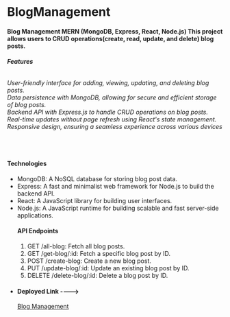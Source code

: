 # BlogManagement

<h4>Blog Management MERN (MongoDB, Express, React, Node.js) This project allows users to CRUD operations(create, read, update, and delete) blog posts.</h4>
<h6> <b>Features </b></h6>
<h6>
User-friendly interface for adding, viewing, updating, and deleting blog posts.<br>
Data persistence with MongoDB, allowing for secure and efficient storage of blog posts.<br>
Backend API with Express.js to handle CRUD operations on blog posts.<br>
Real-time updates without page refresh using React's state management.<br>
Responsive design, ensuring a seamless experience across various devices</h6><br>
<h4><b>
  Technologies</b>
</h4>
<ul>
  <li> MongoDB: A NoSQL database for storing blog post data.</li>
  <li>Express: A fast and minimalist web framework for Node.js to build the backend API. </li>
  <li>React: A JavaScript library for building user interfaces.</li>
  <li>Node.js: A JavaScript runtime for building scalable and fast server-side applications.</li>
</ul>
<ul>
  <h4>API Endpoints</h4>
<ol>
  <li>
    GET /all-blog: Fetch all blog posts.
  </li>
  <li>
    GET /get-blog/:id: Fetch a specific blog post by ID.
  </li>
  <li>POST /create-blog: Create a new blog post.</li>
  <li>PUT /update-blog/:id: Update an existing blog post by ID.</li>
  <li>DELETE /delete-blog/:id: Delete a blog post by ID.</li>
</ol>
  
   <li><h4> Deployed Link ----> </h4> <a href="https://blogmanagement-hwzj.onrender.com"/> Blog Management </a> </li>
</ul>
